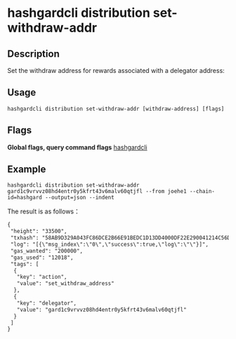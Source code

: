 # hashgardcli distribution set-withdraw-addr

## Description

Set the withdraw address for rewards associated with a delegator address:

## Usage

```shell
hashgardcli distribution set-withdraw-addr [withdraw-address] [flags]
```
## Flags

**Global flags, query command flags** [hashgardcli](../README.md)


## Example
```shell
hashgardcli distribution set-withdraw-addr gard1c9vrvvz08hd4entr0y5kfrt43v6malv60qtjfl --from joehe1 --chain-id=hashgard --output=json --indent
```

The result is as follows：

```txt
{
 "height": "33500",
 "txhash": "58AB9D329A043FC86DCE2B66E91BEDC1D13DD4000DF22E290041214C56DB04B8",
 "log": "[{\"msg_index\":\"0\",\"success\":true,\"log\":\"\"}]",
 "gas_wanted": "200000",
 "gas_used": "12018",
 "tags": [
  {
   "key": "action",
   "value": "set_withdraw_address"
  },
  {
   "key": "delegator",
   "value": "gard1c9vrvvz08hd4entr0y5kfrt43v6malv60qtjfl"
  }
 ]
}
```

